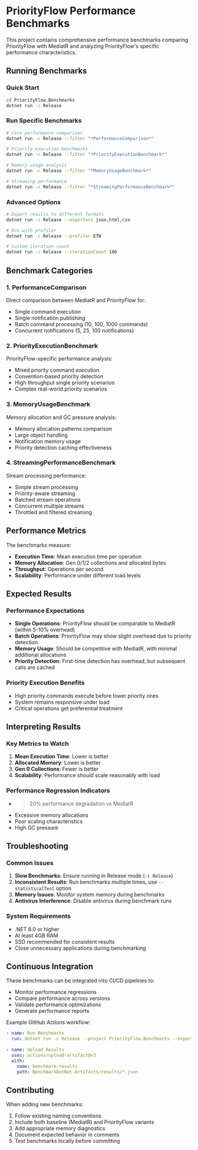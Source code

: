 # PriorityFlow Performance Benchmarks

This project contains comprehensive performance benchmarks comparing PriorityFlow with MediatR and analyzing PriorityFlow's specific performance characteristics.

## Running Benchmarks

### Quick Start
```bash
cd PriorityFlow.Benchmarks
dotnet run -c Release
```

### Run Specific Benchmarks
```bash
# Core performance comparison
dotnet run -c Release --filter "*PerformanceComparison*"

# Priority execution benchmarks
dotnet run -c Release --filter "*PriorityExecutionBenchmark*"

# Memory usage analysis
dotnet run -c Release --filter "*MemoryUsageBenchmark*"

# Streaming performance
dotnet run -c Release --filter "*StreamingPerformanceBenchmark*"
```

### Advanced Options
```bash
# Export results to different formats
dotnet run -c Release --exporters json,html,csv

# Run with profiler
dotnet run -c Release --profiler ETW

# Custom iteration count
dotnet run -c Release --iterationCount 100
```

## Benchmark Categories

### 1. PerformanceComparison
Direct comparison between MediatR and PriorityFlow for:
- Single command execution
- Single notification publishing
- Batch command processing (10, 100, 1000 commands)
- Concurrent notifications (5, 25, 100 notifications)

### 2. PriorityExecutionBenchmark
PriorityFlow-specific performance analysis:
- Mixed priority command execution
- Convention-based priority detection
- High throughput single priority scenarios
- Complex real-world priority scenarios

### 3. MemoryUsageBenchmark
Memory allocation and GC pressure analysis:
- Memory allocation patterns comparison
- Large object handling
- Notification memory usage
- Priority detection caching effectiveness

### 4. StreamingPerformanceBenchmark
Stream processing performance:
- Simple stream processing
- Priority-aware streaming
- Batched stream operations
- Concurrent multiple streams
- Throttled and filtered streaming

## Performance Metrics

The benchmarks measure:
- **Execution Time**: Mean execution time per operation
- **Memory Allocation**: Gen 0/1/2 collections and allocated bytes
- **Throughput**: Operations per second
- **Scalability**: Performance under different load levels

## Expected Results

### Performance Expectations
- **Single Operations**: PriorityFlow should be comparable to MediatR (within 5-10% overhead)
- **Batch Operations**: PriorityFlow may show slight overhead due to priority detection
- **Memory Usage**: Should be competitive with MediatR, with minimal additional allocations
- **Priority Detection**: First-time detection has overhead, but subsequent calls are cached

### Priority Execution Benefits
- High priority commands execute before lower priority ones
- System remains responsive under load
- Critical operations get preferential treatment

## Interpreting Results

### Key Metrics to Watch
1. **Mean Execution Time**: Lower is better
2. **Allocated Memory**: Lower is better
3. **Gen 0 Collections**: Fewer is better
4. **Scalability**: Performance should scale reasonably with load

### Performance Regression Indicators
- > 20% performance degradation vs MediatR
- Excessive memory allocations
- Poor scaling characteristics
- High GC pressure

## Troubleshooting

### Common Issues
1. **Slow Benchmarks**: Ensure running in Release mode (`-c Release`)
2. **Inconsistent Results**: Run benchmarks multiple times, use `--statisticalTest` option
3. **Memory Issues**: Monitor system memory during benchmarks
4. **Antivirus Interference**: Disable antivirus during benchmark runs

### System Requirements
- .NET 8.0 or higher
- At least 4GB RAM
- SSD recommended for consistent results
- Close unnecessary applications during benchmarking

## Continuous Integration

These benchmarks can be integrated into CI/CD pipelines to:
- Monitor performance regressions
- Compare performance across versions
- Validate performance optimizations
- Generate performance reports

Example GitHub Actions workflow:
```yaml
- name: Run Benchmarks
  run: dotnet run -c Release --project PriorityFlow.Benchmarks --exporters json
  
- name: Upload Results
  uses: actions/upload-artifact@v3
  with:
    name: benchmark-results
    path: BenchmarkDotNet.Artifacts/results/*.json
```

## Contributing

When adding new benchmarks:
1. Follow existing naming conventions
2. Include both baseline (MediatR) and PriorityFlow variants
3. Add appropriate memory diagnostics
4. Document expected behavior in comments
5. Test benchmarks locally before committing